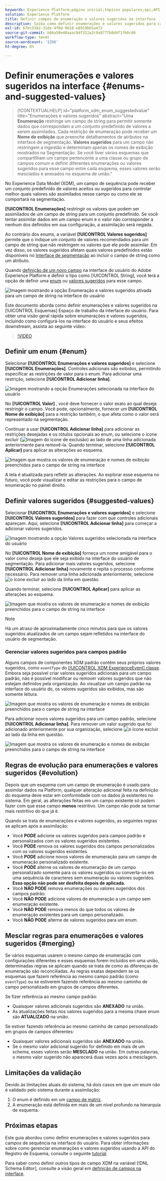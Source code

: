 ```yaml
---
keywords: Experience Platform;página inicial;tópicos populares;api;API;XDM;sistema XDM;modelo de dados de experiência;modelo de dados;ui;espaço de trabalho;enum;campo;
solution: Experience Platform
title: Definir campos de enumeração e valores sugeridos na interface
description: Saiba como definir enumerações e valores sugeridos para campos de sequência na interface do usuário do Experience Platform.
exl-id: 67ec5382-31de-4f8d-9618-e8919bb5a472
source-git-commit: b66a50e40aaac8df312a2c9a977fb8d4f1fb0c80
workflow-type: tm+mt
source-wordcount: '1256'
ht-degree: 8%

---
```


# Definir enumerações e valores sugeridos na interface {#enums-and-suggested-values}

>[!CONTEXTUALHELP]
>id="platform_xdm_enum_suggestedvalue"
>title="Enumerações e valores sugeridos"
>abstract="Uma **Enumeração** restringe um campo de string para permitir somente dados que correspondam a um conjunto predefinido de valores a serem assimilados. Cada restrição de enumeração pode receber um **Nome de exibição** que preenche detalhamentos de atributos na interface de segmentação. **Valores sugeridos** para um campo não restringem a ingestão e determinam apenas os nomes de exibição mostrados na Segmentação. Se você tiver vários esquemas que compartilham um campo pertencente a uma classe ou grupo de campos comum e definir diferentes enumerações ou valores sugeridos para esse campo entre cada esquema, esses valores serão mesclados e anexados no esquema de união."

No Experience Data Model (XDM), um campo de sequência pode receber um conjunto predefinido de valores aceitos ou sugeridos para controlar melhor quais valores são assimilados nesse campo ou como ele se comportará na segmentação.

**[!UICONTROL Enumerações]** restringir os valores que podem ser assimilados de um campo de string para um conjunto predefinido. Se você tentar assimilar dados em um campo enum e o valor não corresponder a nenhum dos definidos em sua configuração, a assimilação será negada.

Ao contrário dos enums, a variável **[!UICONTROL Valores sugeridos]** permite que o indique um conjunto de valores recomendados para um campo de string que não restringem os valores que ele pode assimilar. Em vez disso, os valores sugeridos afetam quais valores predefinidos estão disponíveis no [Interface de segmentação](../../../segmentation/ui/overview.md) ao incluir o campo de string como um atributo.

Quando [definição de um novo campo](./overview.md#define) na interface do usuário do Adobe Experience Platform e definir o tipo como [!UICONTROL String], você terá a opção de definir uma [enum](#enum) ou [valores sugeridos](#suggested-values) para esse campo.

![Imagem mostrando a opção Enumeração e valores sugeridos ativada para um campo de string na interface do usuário](../../images/ui/fields/enum/enum-options-selected.png)

Este documento aborda como definir enumerações e valores sugeridos na [!UICONTROL Esquemas] Espaço de trabalho da interface do usuário. Para obter uma visão geral rápida sobre enumerações e valores sugeridos, incluindo como configurá-los na interface do usuário e seus efeitos downstream, assista ao seguinte vídeo:

>[!VIDEO](https://video.tv.adobe.com/v/3409501/?quality=12&learn=on)

## Definir um enum {#enum}

Selecionar **[!UICONTROL Enumerações e valores sugeridos]** e selecione **[!UICONTROL Enumerações]**. Controles adicionais são exibidos, permitindo especificar as restrições de valor para o enum. Para adicionar uma restrição, selecione **[!UICONTROL Adicionar linha]**.

![Imagem mostrando a opção Enumerações selecionada na interface do usuário](../../images/ui/fields/enum/enum-add-row.png)

No **[!UICONTROL Valor]** , você deve fornecer o valor exato ao qual deseja restringir o campo. Você pode, opcionalmente, fornecer um **[!UICONTROL Nome de exibição]** para a restrição também, o que afeta como o valor será representado na segmentação.

Continuar a usar **[!UICONTROL Adicionar linha]** para adicionar as restrições desejadas e os rótulos opcionais ao enum, ou selecione o ícone excluir (![Imagem do ícone de exclusão](../../images/ui/fields/enum/remove-icon.png)) ao lado de uma linha adicionada anteriormente para removê-la. Quando terminar, selecione **[!UICONTROL Aplicar]** para aplicar as alterações ao esquema.

![Imagem que mostra os valores de enumeração e nomes de exibição preenchidos para o campo de string na interface](../../images/ui/fields/enum/enum-confirm.png)

A tela é atualizada para refletir as alterações. Ao explorar esse esquema no futuro, você pode visualizar e editar as restrições para o campo de enumeração no painel direito.

## Definir valores sugeridos {#suggested-values}

Selecionar **[!UICONTROL Enumerações e valores sugeridos]** e selecione **[!UICONTROL Valores sugeridos]** para fazer com que controles adicionais apareçam. Aqui, selecione **[!UICONTROL Adicionar linha]** para começar a adicionar valores sugeridos.

![Imagem mostrando a opção Valores sugeridos selecionada na interface do usuário](../../images/ui/fields/enum/suggested-add-row.png)

No **[!UICONTROL Nome de exibição]** forneça um nome amigável para o valor como deseja que ele seja exibido na interface do usuário de segmentação. Para adicionar mais valores sugeridos, selecione **[!UICONTROL Adicionar linha]** novamente e repita o processo conforme necessário. Para remover uma linha adicionada anteriormente, selecione ![o ícone excluir](../../images/ui/fields/enum/remove-icon.png) ao lado da linha em questão.

Quando terminar, selecione **[!UICONTROL Aplicar]** para aplicar as alterações ao esquema.

![Imagem que mostra os valores de enumeração e nomes de exibição preenchidos para o campo de string na interface](../../images/ui/fields/enum/suggested-confirm.png)

>[!NOTE]
>
>Há um atraso de aproximadamente cinco minutos para que os valores sugeridos atualizados de um campo sejam refletidos na interface do usuário de segmentação.

### Gerenciar valores sugeridos para campos padrão

Alguns campos de componentes XDM padrão contêm seus próprios valores sugeridos, como `eventType` do [[!UICONTROL XDM ExperienceEvent] classe](../../classes/experienceevent.md). Embora seja possível criar valores sugeridos adicionais para um campo padrão, não é possível modificar ou remover valores sugeridos que não estejam definidos pela organização. Ao visualizar um campo padrão na interface do usuário do, os valores sugeridos são exibidos, mas são somente leitura.

![Imagem que mostra os valores de enumeração e nomes de exibição preenchidos para o campo de string na interface](../../images/ui/fields/enum/suggested-standard.png)

Para adicionar novos valores sugeridos para um campo padrão, selecione **[!UICONTROL Adicionar linha]**. Para remover um valor sugerido que foi adicionado anteriormente por sua organização, selecione ![o ícone excluir](../../images/ui/fields/enum/remove-icon.png) ao lado da linha em questão.

![Imagem que mostra os valores de enumeração e nomes de exibição preenchidos para o campo de string na interface](../../images/ui/fields/enum/suggested-standard-add.png)

<!-- ### Removing suggested values for standard fields

Only suggested values that you define can be removed from a standard field. Existing suggested values can be disabled so that they no longer appear in the segmentation dropdown, but they cannot be removed outright.

For example, consider a profile schema where the a suggested value for the standard `person.gender` field is disabled:

![Image showing the enum values and display names filled out for the string field in the UI](../../images/ui/fields/enum/standard-enum-disabled.png)

In this example, the display name "[!UICONTROL Non-specific]" is now disabled from being shown in the segmentation dropdown list. However, the value `non_specific` is still part of the list of enumerated fields and is therefore still allowed on ingestion. In other words, you cannot disable the actual enum value for the standard field as it would go against the principle of only allowing changes that make a field less restrictive.

See the [section below](#evolution) for more information on the rules for updating enums and suggested values for existing schema fields. -->

## Regras de evolução para enumerações e valores sugeridos {#evolution}

Depois que um esquema com um campo de enumeração é usado para assimilar dados na Platform, qualquer alteração adicional feita na definição do esquema deve estar em conformidade com os dados já existentes no sistema. Em geral, as alterações feitas em um campo existente só podem fazer com que esse campo **menos** restritivo. Um campo não pode se tornar mais restritivo do que já é.

Quando se trata de enumerações e valores sugeridos, as seguintes regras se aplicam após a assimilação:

* Você **PODE** adicione os valores sugeridos para campos padrão e personalizados com os valores sugeridos existentes.
* Você **PODE** remova os valores sugeridos dos campos personalizados com os valores sugeridos existentes.
* Você **PODE** adicione novos valores de enumeração para um campo de enumeração personalizado existente.
* Você **PODE** alterne os valores de enumeração de um campo personalizado somente para os valores sugeridos ou converta-os em uma sequência de caracteres sem enumeração ou valores sugeridos. **Essa opção não pode ser desfeita depois de aplicada.**
* Você **NÃO PODE** remova enumerações ou valores sugeridos dos campos padrão.
* Você **NÃO PODE** adicione valores de enumeração a um campo sem enumeração existente.
* Você **NÃO PODE** remova menos do que todos os valores de enumeração existentes para um campo personalizado.
* Você **NÃO PODE** alterne de valores sugeridos para um enum.

## Mesclar regras para enumerações e valores sugeridos {#merging}

Se vários esquemas usarem o mesmo campo de enumeração com configurações diferentes e esses esquemas forem incluídos em uma união, determinadas regras se aplicam quando se trata de como as diferenças de enumeração são reconciliadas. As regras exatas dependem se os esquemas que fazem referência ao mesmo campo padrão (como `eventType`) ou se estiverem fazendo referência ao mesmo caminho de campo personalizado em grupos de campos diferentes.

Se fizer referência ao mesmo campo padrão:

* Quaisquer valores adicionais sugeridos são **ANEXADO** na união.
* As atualizações feitas nos valores sugeridos para a mesma chave enum são **ATUALIZADO** na união.

Se estiver fazendo referência ao mesmo caminho de campo personalizado em grupos de campos diferentes:

* Quaisquer valores adicionais sugeridos são **ANEXADO** na união.
* Se o mesmo valor adicional sugerido for definido em mais de um schema, esses valores serão **MESCLADO** na união. Em outras palavras, o mesmo valor sugerido não aparecerá duas vezes após a mesclagem.

## Limitações da validação

Devido às limitações atuais do sistema, há dois casos em que um enum não é validado pelo sistema durante a assimilação:

1. O enum é definido em um [campo de matriz](./array.md).
1. A enumeração está definida em mais de um nível profundo na hierarquia de esquema.

## Próximas etapas

Este guia abordou como definir enumerações e valores sugeridos para campos de sequência na interface do usuário. Para obter informações sobre como gerenciar enumerações e valores sugeridos usando a API do Registro de Esquema, consulte o seguinte [tutorial](../../tutorials/suggested-values.md).

Para saber como definir outros tipos de campo XDM na variável [!DNL Schema Editor], consulte a visão geral em [definição de campos na interface](./overview.md#special).
